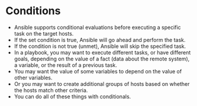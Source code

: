 # Conditions

- Ansible supports conditional evaluations before executing a specific task on the target hosts. 
- If the set condition is true, Ansible will go ahead and perform the task. 
- If the condition is not true (unmet), Ansible will skip the specified task.
- In a playbook, you may want to execute different tasks, or have different goals, depending on the value of a fact (data about the remote system), a variable, or the result of a previous task. 
- You may want the value of some variables to depend on the value of other variables. 
- Or you may want to create additional groups of hosts based on whether the hosts match other criteria. 
- You can do all of these things with conditionals.

